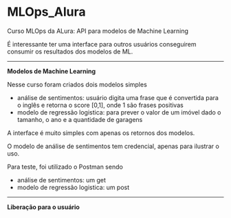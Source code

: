 # MLOps_Alura

Curso MLOps da ALura: API para modelos de Machine Learning

É interessante ter uma interface para outros usuários conseguirem consumir os resultados dos modelos de ML.

------------
**Modelos de Machine Learning**

Nesse curso foram criados dois modelos simples
- análise de sentimentos: usuário digita uma frase que é convertida para o inglês e retorna o score [0,1], onde 1 são frases positivas
- modelo de regressão logistica: para prever o valor de um imóvel dado o tamanho, o ano e a quantidade de garagens

A interface é muito simples com apenas os retornos dos modelos.

O modelo de análise de sentimentos tem credencial, apenas para ilustrar o uso.

Para teste, foi utilizado o Postman sendo
- análise de sentimentos: um get
- modelo de regressão logistica: um post

------------
**Liberação para o usuário**

